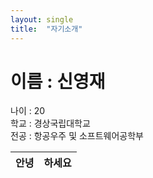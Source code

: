 ```yaml
---
layout: single
title:  "자기소개"
---
```


# 이름 : 신영재
<!--Table-->
나이 : 20  
학교 : 경상국립대학교  
전공 : 항공우주 및 소프트웨어공학부  

|안녕|하세요|  
|--|--|
